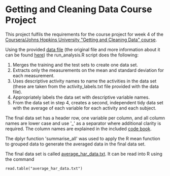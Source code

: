 # Getting and Cleaning Data Course Project

This project fulfils the requirements for the course project for week 4 of the [Coursera/Johns Hopkins University "Getting and Cleaning Data" course](https://www.coursera.org/learn/data-cleaning/home/welcome).

Using the provided [data file](getdata%252Fprojectfiles%252FUCI%20HAR%20Dataset.zip) (the original file and more information about it can be found [here](http://archive.ics.uci.edu/ml/datasets/Human+Activity+Recognition+Using+Smartphones)) the run_analysis.R script does the following:

1. Merges the training and the test sets to create one data set.
2. Extracts only the measurements on the mean and standard deviation for each measurement.
3. Uses descriptive activity names to name the activities in the data set (these are taken from the activity_labels.txt file provided with the data file).
4. Appropriately labels the data set with descriptive variable names.
5. From the data set in step 4, creates a second, independent tidy data set with the average of each variable for each activity and each subject.

The final data set has a header row, one variable per column, and all column names are lower case and use '_' as a separator where additional clarity is required.  The column names are explained in the included [code book](code_book.md).

The dplyr function 'summarise_all' was used to apply the R mean function to grouped data to generate the averaged data in the final data set.

The final data set is called [average_har_data.txt](average_har_data.txt).  It can be read into R using the command
```
read.table("average_har_data.txt")
```
